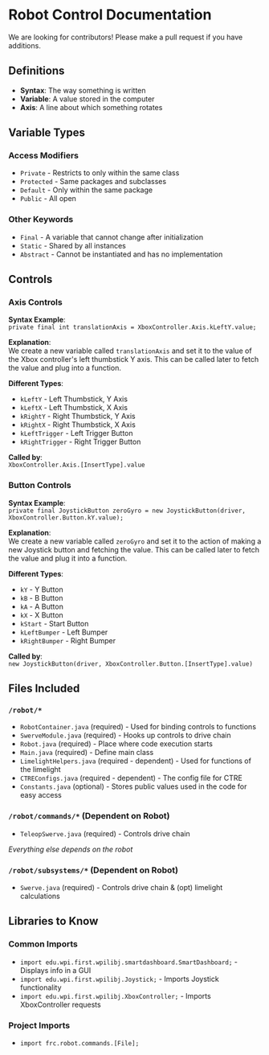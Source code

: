 # Robot Control Documentation
We are looking for contributors! Please make a pull request if you have additions.

## Definitions

- **Syntax**: The way something is written
- **Variable**: A value stored in the computer
- **Axis**: A line about which something rotates

## Variable Types

### Access Modifiers
- `Private` - Restricts to only within the same class
- `Protected` - Same packages and subclasses
- `Default` - Only within the same package
- `Public` - All open

### Other Keywords
- `Final` - A variable that cannot change after initialization
- `Static` - Shared by all instances
- `Abstract` - Cannot be instantiated and has no implementation

## Controls

### Axis Controls

**Syntax Example**:  
`private final int translationAxis = XboxController.Axis.kLeftY.value;`

**Explanation**:  
We create a new variable called `translationAxis` and set it to the value of the Xbox controller's left thumbstick Y axis. This can be called later to fetch the value and plug into a function.

**Different Types**:
- `kLeftY` - Left Thumbstick, Y Axis
- `kLeftX` - Left Thumbstick, X Axis
- `kRightY` - Right Thumbstick, Y Axis
- `kRightX` - Right Thumbstick, X Axis
- `kLeftTrigger` - Left Trigger Button
- `kRightTrigger` - Right Trigger Button

**Called by**:  
`XboxController.Axis.[InsertType].value`

### Button Controls

**Syntax Example**:  
`private final JoystickButton zeroGyro = new JoystickButton(driver, XboxController.Button.kY.value);`

**Explanation**:  
We create a new variable called `zeroGyro` and set it to the action of making a new Joystick button and fetching the value. This can be called later to fetch the value and plug it into a function.

**Different Types**:
- `kY` - Y Button
- `kB` - B Button
- `kA` - A Button
- `kX` - X Button
- `kStart` - Start Button
- `kLeftBumper` - Left Bumper
- `kRightBumper` - Right Bumper

**Called by**:  
`new JoystickButton(driver, XboxController.Button.[InsertType].value)`

## Files Included

### `/robot/*`
- `RobotContainer.java` (required) - Used for binding controls to functions
- `SwerveModule.java` (required) - Hooks up controls to drive chain
- `Robot.java` (required) - Place where code execution starts
- `Main.java` (required) - Define main class
- `LimelightHelpers.java` (required - dependent) - Used for functions of the limelight
- `CTREConfigs.java` (required - dependent) - The config file for CTRE
- `Constants.java` (optional) - Stores public values used in the code for easy access

### `/robot/commands/*` (Dependent on Robot)
- `TeleopSwerve.java` (required) - Controls drive chain

*Everything else depends on the robot*

### `/robot/subsystems/*` (Dependent on Robot)
- `Swerve.java` (required) - Controls drive chain & (opt) limelight calculations

## Libraries to Know

### Common Imports
- `import edu.wpi.first.wpilibj.smartdashboard.SmartDashboard;` - Displays info in a GUI
- `import edu.wpi.first.wpilibj.Joystick;` - Imports Joystick functionality
- `import edu.wpi.first.wpilibj.XboxController;` - Imports XboxController requests

### Project Imports
- `import frc.robot.commands.[File];`
